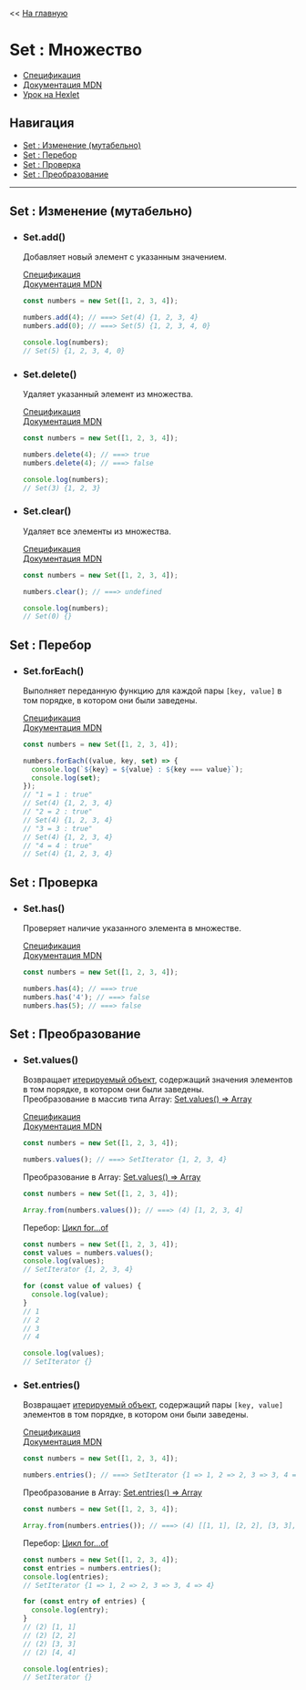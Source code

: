 << [На главную](./README.md)

# Set : Множество

- [Спецификация](https://tc39.es/ecma262/#sec-set-objects)
- [Документация MDN](https://developer.mozilla.org/ru/docs/Web/JavaScript/Reference/Global_Objects/Set)
- [Урок на Hexlet](https://ru.hexlet.io/courses/js_collections/lessons/set/theory_unit)

## Навигация

- [Set : Изменение (мутабельно)](#set--изменение-мутабельно)
- [Set : Перебор](#set--перебор)
- [Set : Проверка](#set--проверка)
- [Set : Преобразование](#set--преобразование)

---

## Set : Изменение (мутабельно)

- ### Set.add()

  Добавляет новый элемент с указанным значением.

  [Спецификация](https://tc39.es/ecma262/#sec-set.prototype.add)  
  [Документация MDN](https://developer.mozilla.org/ru/docs/Web/JavaScript/Reference/Global_Objects/Set/add)

  ```javascript
  const numbers = new Set([1, 2, 3, 4]);

  numbers.add(4); // ===> Set(4) {1, 2, 3, 4}
  numbers.add(0); // ===> Set(5) {1, 2, 3, 4, 0}

  console.log(numbers);
  // Set(5) {1, 2, 3, 4, 0}
  ```

- ### Set.delete()

  Удаляет указанный элемент из множества.

  [Спецификация](https://tc39.es/ecma262/#sec-set.prototype.delete)  
  [Документация MDN](https://developer.mozilla.org/ru/docs/Web/JavaScript/Reference/Global_Objects/Set/delete)

  ```javascript
  const numbers = new Set([1, 2, 3, 4]);

  numbers.delete(4); // ===> true
  numbers.delete(4); // ===> false

  console.log(numbers);
  // Set(3) {1, 2, 3}
  ```

- ### Set.clear()

  Удаляет все элементы из множества.

  [Спецификация](https://tc39.es/ecma262/#sec-set.prototype.clear)  
  [Документация MDN](https://developer.mozilla.org/ru/docs/Web/JavaScript/Reference/Global_Objects/Set/clear)

  ```javascript
  const numbers = new Set([1, 2, 3, 4]);

  numbers.clear(); // ===> undefined

  console.log(numbers);
  // Set(0) {}
  ```

## Set : Перебор

- ### Set.forEach()

  Выполняет переданную функцию для каждой пары `[key, value]` в том порядке, в котором они были заведены.

  [Спецификация](https://tc39.es/ecma262/#sec-set.prototype.foreach)  
  [Документация MDN](https://developer.mozilla.org/ru/docs/Web/JavaScript/Reference/Global_Objects/Set/forEach)

  ```javascript
  const numbers = new Set([1, 2, 3, 4]);

  numbers.forEach((value, key, set) => {
  	console.log(`${key} = ${value} : ${key === value}`);
  	console.log(set);
  });
  // "1 = 1 : true"
  // Set(4) {1, 2, 3, 4}
  // "2 = 2 : true"
  // Set(4) {1, 2, 3, 4}
  // "3 = 3 : true"
  // Set(4) {1, 2, 3, 4}
  // "4 = 4 : true"
  // Set(4) {1, 2, 3, 4}
  ```

## Set : Проверка

- ### Set.has()

  Проверяет наличие указанного элемента в множестве.

  [Спецификация](https://tc39.es/ecma262/#sec-set.prototype.has)  
  [Документация MDN](https://developer.mozilla.org/ru/docs/Web/JavaScript/Reference/Global_Objects/Set/has)

  ```javascript
  const numbers = new Set([1, 2, 3, 4]);

  numbers.has(4); // ===> true
  numbers.has('4'); // ===> false
  numbers.has(5); // ===> false
  ```

## Set : Преобразование

- ### Set.values()

  <a id="values"></a>

  Возвращает [итерируемый объект](https://developer.mozilla.org/ru/docs/Web/JavaScript/Guide/Iterators_and_Generators#%D0%98%D1%82%D0%B5%D1%80%D0%B8%D1%80%D1%83%D0%B5%D0%BC%D1%8B%D0%B5_%D0%BE%D0%B1%D1%8A%D0%B5%D0%BA%D1%82%D1%8B), содержащий значения элементов в том порядке, в котором они были заведены.  
  Преобразование в массив типа Array: [Set.values() => Array](./js-array.md#from)

  [Спецификация](https://tc39.es/ecma262/#sec-set.prototype.values)  
  [Документация MDN](https://developer.mozilla.org/ru/docs/Web/JavaScript/Reference/Global_Objects/Set/values)

  ```javascript
  const numbers = new Set([1, 2, 3, 4]);

  numbers.values(); // ===> SetIterator {1, 2, 3, 4}
  ```

  Преобразование в Array: [Set.values() => Array](./js-array.md#from)

  ```javascript
  const numbers = new Set([1, 2, 3, 4]);

  Array.from(numbers.values()); // ===> (4) [1, 2, 3, 4]
  ```

  Перебор: [Цикл for...of](https://developer.mozilla.org/ru/docs/Web/JavaScript/Reference/Statements/for...of)

  ```javascript
  const numbers = new Set([1, 2, 3, 4]);
  const values = numbers.values();
  console.log(values);
  // SetIterator {1, 2, 3, 4}

  for (const value of values) {
  	console.log(value);
  }
  // 1
  // 2
  // 3
  // 4

  console.log(values);
  // SetIterator {}
  ```

- ### Set.entries()

  <a id="entries"></a>

  Возвращает [итерируемый объект](https://developer.mozilla.org/ru/docs/Web/JavaScript/Guide/Iterators_and_Generators#%D0%98%D1%82%D0%B5%D1%80%D0%B8%D1%80%D1%83%D0%B5%D0%BC%D1%8B%D0%B5_%D0%BE%D0%B1%D1%8A%D0%B5%D0%BA%D1%82%D1%8B), содержащий пары `[key, value]` элементов в том порядке, в котором они были заведены.

  [Спецификация](https://tc39.es/ecma262/#sec-set.prototype.entries)  
  [Документация MDN](https://developer.mozilla.org/ru/docs/Web/JavaScript/Reference/Global_Objects/Set/entries)

  ```javascript
  const numbers = new Set([1, 2, 3, 4]);

  numbers.entries(); // ===> SetIterator {1 => 1, 2 => 2, 3 => 3, 4 => 4}
  ```

  Преобразование в Array: [Set.entries() => Array](./js-array.md#from)

  ```javascript
  const numbers = new Set([1, 2, 3, 4]);

  Array.from(numbers.entries()); // ===> (4) [[1, 1], [2, 2], [3, 3], [4, 4]]
  ```

  Перебор: [Цикл for...of](https://developer.mozilla.org/ru/docs/Web/JavaScript/Reference/Statements/for...of)

  ```javascript
  const numbers = new Set([1, 2, 3, 4]);
  const entries = numbers.entries();
  console.log(entries);
  // SetIterator {1 => 1, 2 => 2, 3 => 3, 4 => 4}

  for (const entry of entries) {
  	console.log(entry);
  }
  // (2) [1, 1]
  // (2) [2, 2]
  // (2) [3, 3]
  // (2) [4, 4]

  console.log(entries);
  // SetIterator {}
  ```

